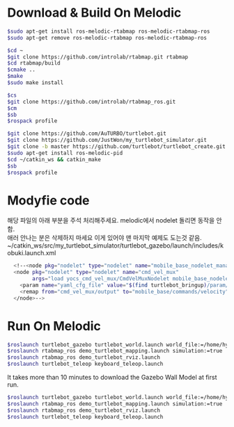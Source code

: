 # Download & Build On Melodic   
```bash
$sudo apt-get install ros-melodic-rtabmap ros-melodic-rtabmap-ros
$sudo apt-get remove ros-melodic-rtabmap ros-melodic-rtabmap-ros
```
```bash
$cd ~
$git clone https://github.com/introlab/rtabmap.git rtabmap 
$cd rtabmap/build
$cmake ..
$make 
$sudo make install
```
```bash
$cs
$git clone https://github.com/introlab/rtabmap_ros.git
$cm
$sb
$rospack profile
```
```bash
$git clone https://github.com/AuTURBO/turtlebot.git
$git clone https://github.com/JustWon/my_turtlebot_simulator.git
$git clone -b master https://github.com/turtlebot/turtlebot_create.git
$sudo apt-get install ros-melodic-pid 
$cd ~/catkin_ws && catkin_make
$sb
$rospack profile
```
# Modyfie code   
해당 파일의 아래 부분을 주석 처리해주세요. melodic에서 nodelet 돌리면 동작을 안함.   
애러 안나는 분은 삭제하지 마세요 이게 있어야 맨 마지막 예제도 도는것 같음.   
~/catkin_ws/src/my_turtlebot_simulator/turtlebot_gazebo/launch/includes/kobuki.launch.xml   
```bash
  <!--<node pkg="nodelet" type="nodelet" name="mobile_base_nodelet_manager" args="manager"/>
  <node pkg="nodelet" type="nodelet" name="cmd_vel_mux"
        args="load yocs_cmd_vel_mux/CmdVelMuxNodelet mobile_base_nodelet_manager">
    <param name="yaml_cfg_file" value="$(find turtlebot_bringup)/param/mux.yaml"/>
    <remap from="cmd_vel_mux/output" to="mobile_base/commands/velocity"/>
  </node>-->
```

# Run On Melodic

```bash
$roslaunch turtlebot_gazebo turtlebot_world.launch world_file:=/home/hyunoklee/catkin_ws/src/my_turtlebot_simulator/turtlebot_gazebo/worlds/empty.world
$roslaunch rtabmap_ros demo_turtlebot_mapping.launch simulation:=true
$roslaunch rtabmap_ros demo_turtlebot_rviz.launch
$roslaunch turtlebot_teleop keyboard_teleop.launch
```
It takes more than 10 minutes to download the Gazebo Wall Model at first run.
```bash
$roslaunch turtlebot_gazebo turtlebot_world.launch world_file:=/home/hyunoklee/catkin_ws/src/turtlebot/turtlebot_navigation_gazebo/worlds/empty.world
$roslaunch rtabmap_ros demo_turtlebot_mapping.launch simulation:=true
$roslaunch rtabmap_ros demo_turtlebot_rviz.launch
$roslaunch turtlebot_teleop keyboard_teleop.launch
```

